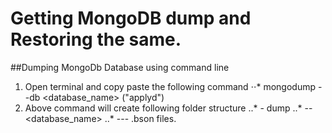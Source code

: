 # Getting MongoDB dump and Restoring the same.

##Dumping MongoDb Database using command line
    
1. Open terminal and copy paste the following command
⋅⋅* mongodump --db <database_name> ("applyd")
2. Above command will create following folder structure
..* - dump
..*  -- <database_name>
..*   --- .bson files.
